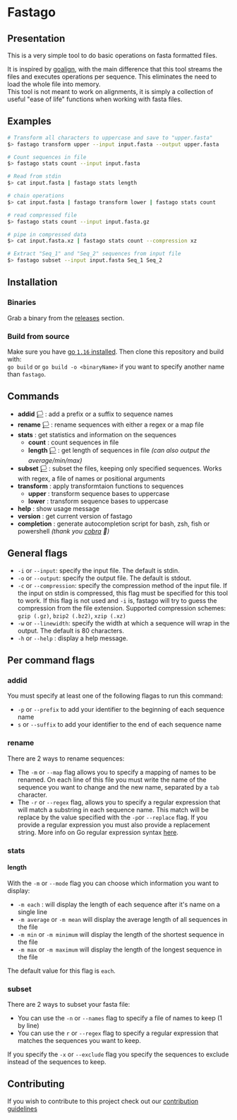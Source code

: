# Fastago

## Presentation
This is a very simple tool to do basic operations on fasta formatted files.   

 It is inspired by [goalign](https://github.com/evolbioinfo/goalign), with the main difference that this tool streams the files and executes operations per sequence. This eliminates the need to load the whole file into memory.  
 This tool is not meant to work on alignments, it is simply a collection of useful "ease of life" functions when working with fasta files. 

## Examples
```bash
# Transform all characters to uppercase and save to "upper.fasta"
$> fastago transform upper --input input.fasta --output upper.fasta

# Count sequences in file
$> fastago stats count --input input.fasta 

# Read from stdin
$> cat input.fasta | fastago stats length  

# chain operations
$> cat input.fasta | fastago transform lower | fastago stats count

# read compressed file
$> fastago stats count --input input.fasta.gz

# pipe in compressed data
$> cat input.fasta.xz | fastago stats count --compression xz

# Extract "Seq_1" and "Seq_2" sequences from input file
$> fastago subset --input input.fasta Seq_1 Seq_2 
```

## Installation
### Binaries
Grab a binary from the [releases](https://github.com/lucblassel/fastago/releases/) section.

### Build from source
Make sure you have [go `1.16` installed](https://golang.org/doc/install). Then clone this repository and build with:  
`go build` or `go build -o <binaryName>` if you want to specify another name than `fastago`. 

## Commands
- **addid** [🏳](#addid) : add a prefix or a suffix to sequence names 
- **rename** [🏳](#rename) : rename sequences with either a regex or a map file
- **stats** : get statistics and information on the sequences
  - **count** : count sequences in file
  - **length** [🏳](#length) : get length of sequences in file *(can also output the average/min/max)* 
- **subset** [🏳](#subset) : subset the files, keeping only specified sequences. Works with regex, a file of names or positional arguments
- **transform** : apply transformtaion functions to sequences
  - **upper** : transform sequence bases to uppercase
  - **lower** : transform sequence bases to uppercase
- **help** : show usage message
- **version** : get current version of fastago
- **completion** : generate autocompletion script for bash, zsh, fish or powershell *(thank you [cobra](https://github.com/spf13/cobra) 🙏)*
  
## General flags
- `-i` or `--input`: specify the input file. The default is stdin.
- `-o` or `--output`: specify the output file. The default is stdout.
- `-c` or `--compression`: specify the compression method of the input file. If the input on stdin is compressed, this flag must be specified for this tool to work. If this flag is not used and `-i` is, fastago will try to guess the compression from the file extension. Supported compression schemes: `gzip (.gz)`, `bzip2 (.bz2)`, `xzip (.xz)`
- `-w` or `--linewidth`: specify the width at which a sequence will wrap in the output. The default is 80 characters.
- `-h` or `--help` : display a help message.


## Per command flags
### addid
You must specify at least one of the following flagas to run this command: 
 - `-p` or `--prefix` to add your identifier to the beginning of each sequence name
 - `s` or `--suffix` to add your identifier to the end of each sequence name

### rename
There are 2 ways to rename sequences: 
 - The `-m` or `--map` flag allows you to specify a mapping of names to be renamed. On each line of this file you must write the name of the sequence you want to change and the new name, separated by a `tab` character. 
 - The `-r` or `--regex` flag, allows you to specify a regular expression that will match a substring in each sequence name. This match will be replace by the value specified with the `-p`or `--replace` flag. If you provide a regular expression you must also provide a replacement string. More info on Go regular expression syntax [here](https://pkg.go.dev/regexp/syntax).

### stats
#### length 
With the `-m` or `--mode` flag you can choose which information you want to display: 
 - `-m each` : will display the length of each sequence after it's name on a single line
 - `-m average` or `-m mean` will display the average length of all sequences in the file
 - `-m min` or `-m minimum` will display the length of the shortest sequence in the file
 - `-m max` or `-m maximum` will display the length of the longest sequence in the file

The default value for this flag is `each`.

### subset
There are 2 ways to subset your fasta file: 
 - You can use the `-n` or `--names` flag to specify a file of names to keep (1 by line)
 - You can use the `r` or `--regex` flag to specify a regular expression that matches the sequences you want to keep. 

If you specify the `-x` or `--exclude` flag you specify the sequences to exclude instead of the sequences to keep.

## Contributing
If you wish to contribute to this project check out our [contribution guidelines](https://github.com/lucblassel/fastago/blob/main/CONTRIBUTING.md)
